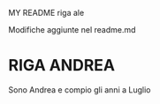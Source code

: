 MY README
riga ale

Modifiche aggiunte nel readme.md

# RIGA ANDREA

Sono Andrea e compio gli anni a Luglio
